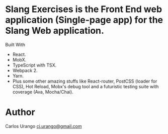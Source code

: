 # Slang Exercises is the Front End web application (Single-page app) for the Slang Web application.

Built With

* React.
* MobX.
* TypeScript with TSX.
* Webpack 2.
* Yarn.
* Plus some other amazing stuffs like React-router, PostCSS (loader for CSS), Hot Reload, Mobx's debug tool and a futuristic testing suite with coverage (Ava, Mocha/Chai).

# Author

Carlos Urango <cj.urango@gmail.com>